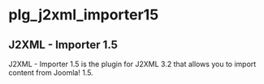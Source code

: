 # plg_j2xml_importer15
<h2>J2XML - Importer 1.5</h2>
<p>J2XML - Importer 1.5 is the plugin for J2XML 3.2 that allows you to import content from Joomla! 1.5.</p>
